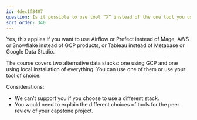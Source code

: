```yaml
---
id: 4dec1f8407
question: Is it possible to use tool “X” instead of the one tool you use in the course?
sort_order: 340
---
```


Yes, this applies if you want to use Airflow or Prefect instead of Mage, AWS or Snowflake instead of GCP products, or Tableau instead of Metabase or Google Data Studio.

The course covers two alternative data stacks: one using GCP and one using local installation of everything. You can use one of them or use your tool of choice.

Considerations:
- We can’t support you if you choose to use a different stack.
- You would need to explain the different choices of tools for the peer review of your capstone project.